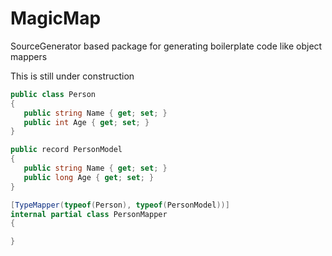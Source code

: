 # MagicMap

SourceGenerator based package for generating boilerplate code like object mappers

This is still under construction

```C#
public class Person
{
   public string Name { get; set; } 
   public int Age { get; set; } 
}

public record PersonModel
{
   public string Name { get; set; }
   public long Age { get; set; }
}

[TypeMapper(typeof(Person), typeof(PersonModel))]
internal partial class PersonMapper
{

}


```
